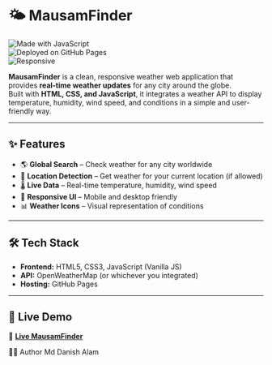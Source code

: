 # 🌤️ MausamFinder  

![Made with JavaScript](https://img.shields.io/badge/Made%20with-JavaScript-yellow?logo=javascript)  
![Deployed on GitHub Pages](https://img.shields.io/badge/Deployed%20on-GitHub%20Pages-blue?logo=github)  
![Responsive](https://img.shields.io/badge/Responsive-Yes-brightgreen)  

**MausamFinder** is a clean, responsive weather web application that provides **real-time weather updates** for any city around the globe.  
Built with **HTML, CSS, and JavaScript**, it integrates a weather API to display temperature, humidity, wind speed, and conditions in a simple and user-friendly way.  

---

## ✨ Features  
- 🌎 **Global Search** – Check weather for any city worldwide  
- 📍 **Location Detection** – Get weather for your current location (if allowed)  
- 🌡️ **Live Data** – Real-time temperature, humidity, wind speed  
- 🎨 **Responsive UI** – Mobile and desktop friendly  
- 📊 **Weather Icons** – Visual representation of conditions  

---

## 🛠️ Tech Stack  
- **Frontend:** HTML5, CSS3, JavaScript (Vanilla JS)  
- **API:** OpenWeatherMap (or whichever you integrated)  
- **Hosting:** GitHub Pages  

---

## 🚀 Live Demo  
🔗 **[Live MausamFinder](https://mddanishalam2.github.io/MausamFinder/)**  

👨‍💻 Author
Md Danish Alam
